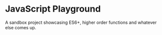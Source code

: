 # JavaScript Playground
A sandbox project showcasing ES6+, higher order functions and whatever else comes up.
